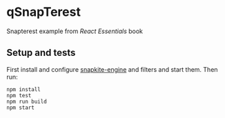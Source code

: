 # qSnapTerest

Snapterest example from _React Essentials_ book

## Setup and tests

First install and configure [snapkite-engine](https://github.com/Snapkite/snapkite-engine) and filters and start them. Then run:

    npm install
    npm test
    npm run build
    npm start

